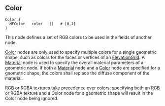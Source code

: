 ## Color

```
Color {
  MFColor   color   []   # [0,1]
}
```

This node defines a set of RGB colors to be used in the fields of another node.

[Color](#color) nodes are only used to specify multiple colors for a single
geometric shape, such as colors for the faces or vertices of an
[ElevationGrid](#elevationgrid). A [Material](#material) node is used to specify
the overall material parameters of a geometric node. If both a
[Material](#material) node and a [Color](#color) node are specified for a
geometric shape, the colors shall replace the diffuse component of the material.

RGB or RGBA textures take precedence over colors; specifying both an RGB or RGBA
texture and a Color node for a geometric shape will result in the Color node
being ignored.

